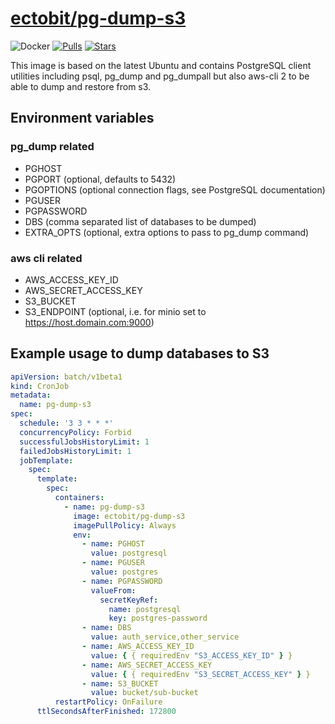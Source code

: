 # [ectobit/pg-dump-s3](https://hub.docker.com/repository/docker/ectobit/pg-dump-s3)

![Docker](https://github.com/ectobit/container-images/workflows/pg-dump-s3/badge.svg)
[![Pulls](https://img.shields.io/docker/pulls/ectobit/pg-dump-s3)](https://hub.docker.com/r/ectobit/pg-dump-s3)
[![Stars](https://img.shields.io/docker/stars/ectobit/pg-dump-s3)](https://hub.docker.com/r/ectobit/pg-dump-s3)

This image is based on the latest Ubuntu and contains PostgreSQL client utilities including psql, pg_dump and pg_dumpall but also aws-cli 2 to be able to dump and restore from s3.

## Environment variables

### pg_dump related

- PGHOST
- PGPORT (optional, defaults to 5432)
- PGOPTIONS (optional connection flags, see PostgreSQL documentation)
- PGUSER
- PGPASSWORD
- DBS (comma separated list of databases to be dumped)
- EXTRA_OPTS (optional, extra options to pass to pg_dump command)

### aws cli related

- AWS_ACCESS_KEY_ID
- AWS_SECRET_ACCESS_KEY
- S3_BUCKET
- S3_ENDPOINT (optional, i.e. for minio set to https://host.domain.com:9000)

## Example usage to dump databases to S3

```yaml
apiVersion: batch/v1beta1
kind: CronJob
metadata:
  name: pg-dump-s3
spec:
  schedule: '3 3 * * *'
  concurrencyPolicy: Forbid
  successfulJobsHistoryLimit: 1
  failedJobsHistoryLimit: 1
  jobTemplate:
    spec:
      template:
        spec:
          containers:
            - name: pg-dump-s3
              image: ectobit/pg-dump-s3
              imagePullPolicy: Always
              env:
                - name: PGHOST
                  value: postgresql
                - name: PGUSER
                  value: postgres
                - name: PGPASSWORD
                  valueFrom:
                    secretKeyRef:
                      name: postgresql
                      key: postgres-password
                - name: DBS
                  value: auth_service,other_service
                - name: AWS_ACCESS_KEY_ID
                  value: { { requiredEnv "S3_ACCESS_KEY_ID" } }
                - name: AWS_SECRET_ACCESS_KEY
                  value: { { requiredEnv "S3_SECRET_ACCESS_KEY" } }
                - name: S3_BUCKET
                  value: bucket/sub-bucket
          restartPolicy: OnFailure
      ttlSecondsAfterFinished: 172800
```
